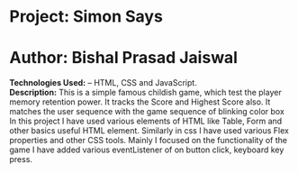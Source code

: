 # Project: Simon Says

# Author: Bishal Prasad Jaiswal
<b>Technologies Used:</b> – HTML, CSS and JavaScript. <br>
<b>Description:</b> This is a simple famous childish game, which test the player memory retention power.
It tracks the Score and Highest Score also. It matches the user sequence with the game sequence of blinking 
color box In this project I have used various elements of HTML like Table, Form and other basics useful HTML element.
Similarly in css I have used various Flex properties and other CSS tools. Mainly I focused on the functionality of the game 
I have added various eventListener of on button click, keyboard key press. 
